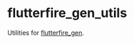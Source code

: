 # flutterfire_gen_utils

Utilities for [flutterfire_gen](https://pub.dev/packages/flutterfire_gen).
